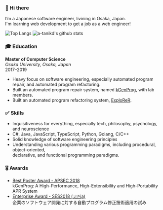 ### 👋 Hi there

I’m a Japanese software engineer, livining in Osaka, Japan.  
I'm learning web development to get a job as a web engineer!

![Top Langs](https://github-readme-stats.vercel.app/api/top-langs/?username=a-tanikd&hide=css)
![a-tanikd's github stats](https://github-readme-stats.vercel.app/api?username=a-tanikd&show_icons=true&count_private=true&line_height=40)

### 🎓 Education
**Master of Computer Science**  
_Osaka University, Osaka, Japan_  
2017–2019

- Heavy focus on software engineering, especially automated program repair, and automated program refactoring.
- Built an automated program repair system, named [kGenProg](https://github.com/kusumotolab/kgenprog), with lab members.
- Built an automated program refactoring system, [ExploReR](https://github.com/a-tanikd/explorer).

### ✅ Skills
- Inquisitiveness for everything, especially tech, philosophy, psychology, and neuroscience
- C#, Java, JavaScript, TypeScript, Python, Golang, C/C++
- Solid knowledge of software engineering principles
- Understanding various programming paradigms, including procedural, object-oriented,  
  declarative, and functional programming paradigms.

### 🎖 Awards
- [Best Poster Award - APSEC 2018](http://www.apsec2018.org/)  
kGenProg: A High-Performance, High-Extensibility and High-Portability APR System
- [Enterprise Award - SES2018 (🇯🇵ja)](https://ses.sigse.jp/2018/)  
企業のソフトウェア開発に対する自動プログラム修正技術適用の試み

